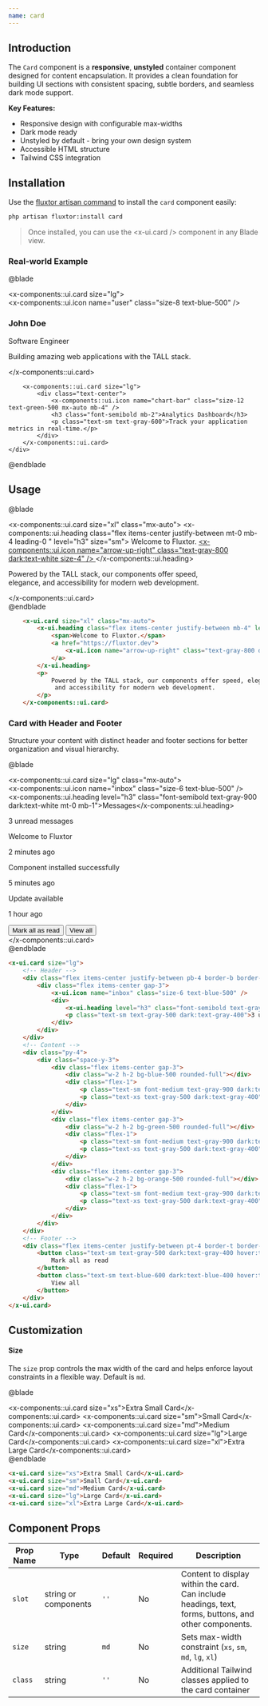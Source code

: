 ```yaml
---
name: card
---
```


## Introduction

The `Card` component is a **responsive**, **unstyled** container component designed for content encapsulation. It provides a clean foundation for building UI sections with consistent spacing, subtle borders, and seamless dark mode support.

**Key Features:**
- Responsive design with configurable max-widths
- Dark mode ready
- Unstyled by default - bring your own design system
- Accessible HTML structure
- Tailwind CSS integration

## Installation
Use the [fluxtor artisan command](/docs/cli-reference#fluxtorinstall) to install the `card` component easily:

```bash
php artisan fluxtor:install card
```

> Once installed, you can use the <x-ui.card /> component in any Blade view.

### Real-world Example
@blade
<x-demo>
    <div class="grid gap-4 md:grid-cols-2">
        <x-components::ui.card size="lg">
            <div class="flex items-center gap-3 mb-4">
                <x-components::ui.icon name="user" class="size-8 text-blue-500" />
                <div>
                    <h3 class="font-semibold">John Doe</h3>
                    <p class="text-sm text-gray-600">Software Engineer</p>
                </div>
            </div>
            <p class="text-sm">Building amazing web applications with the TALL stack.</p>
        </x-components::ui.card>
        
        <x-components::ui.card size="lg">
            <div class="text-center">
                <x-components::ui.icon name="chart-bar" class="size-12 text-green-500 mx-auto mb-4" />
                <h3 class="font-semibold mb-2">Analytics Dashboard</h3>
                <p class="text-sm text-gray-600">Track your application metrics in real-time.</p>
            </div>
        </x-components::ui.card>
    </div>
</x-demo>
@endblade


## Usage

@blade
<x-demo>
    <div class="w-full">
        <x-components::ui.card size="xl" class="mx-auto">
            <x-components::ui.heading class="flex items-center justify-between mt-0 mb-4 leading-0 " level="h3" size="sm">
                <span>Welcome to Fluxtor.</span>
                <a href="https://fluxtor.dev">
                    <x-components::ui.icon name="arrow-up-right" class="text-gray-800 dark:text-white size-4" />
                </a>
            </x-components::ui.heading>
            <p>
                Powered by the TALL stack, our components offer speed, </br> elegance, and accessibility for modern web development. 
            </p>
        </x-components::ui.card>
    </div>
</x-demo>
@endblade

```html
    <x-ui.card size="xl" class="mx-auto">
        <x-ui.heading class="flex items-center justify-between mb-4" level="h3" size="sm">
            <span>Welcome to Fluxtor.</span>
            <a href="https://fluxtor.dev">
                <x-ui.icon name="arrow-up-right" class="text-gray-800 dark:text-white size-4" />
            </a>
        </x-ui.heading>
        <p>
            Powered by the TALL stack, our components offer speed, elegance,
             and accessibility for modern web development. 
        </p>
    </x-components::ui.card>
```

### Card with Header and Footer

Structure your content with distinct header and footer sections for better organization and visual hierarchy.

@blade
<x-demo>
    <div class="w-full">
        <x-components::ui.card size="lg" class="mx-auto">
            <div class="flex items-center justify-between pb-4 border-b border-gray-200 dark:border-gray-700">
                <div class="flex items-center gap-3">
                    <x-components::ui.icon name="inbox" class="size-6 text-blue-500" />
                    <div>
                        <x-components::ui.heading level="h3" class="font-semibold text-gray-900 dark:text-white mt-0 mb-1">Messages</x-components::ui.heading>
                        <p class="text-sm text-gray-500 dark:text-gray-400 mb-0">3 unread messages</p>
                    </div>
                </div>
            </div>
            <!-- Content -->
            <div class="py-4">
                <div class="space-y-3">
                    <div class="flex items-center gap-3">
                        <div class="w-2 h-2 bg-blue-500 rounded-full"></div>
                        <div class="flex-1">
                            <p class="text-sm font-medium text-gray-900 dark:text-white mb-0 mt-0">Welcome to Fluxtor</p>
                            <p class="text-xs text-gray-500 dark:text-gray-400 mb-0 mt-0">2 minutes ago</p>
                        </div>
                    </div>
                    <div class="flex items-center gap-3">
                        <div class="w-2 h-2 bg-green-500 rounded-full"></div>
                        <div class="flex-1">
                            <p class="text-sm font-medium text-gray-900 dark:text-white mb-0 mt-0">Component installed successfully</p>
                            <p class="text-xs text-gray-500 dark:text-gray-400 mb-0 mt-0">5 minutes ago</p>
                        </div>
                    </div>
                    <div class="flex items-center gap-3">
                        <div class="w-2 h-2 bg-orange-500 rounded-full"></div>
                        <div class="flex-1">
                            <p class="text-sm font-medium text-gray-900 dark:text-white mb-0 mt-0">Update available</p>
                            <p class="text-xs text-gray-500 dark:text-gray-400 mb-0 mt-0">1 hour ago</p>
                        </div>
                    </div>
                </div>
            </div>
            <!-- Footer -->
            <div class="flex items-center justify-between pt-4 border-t border-gray-200 dark:border-gray-700">
                <button class="text-sm text-gray-500 dark:text-gray-400 hover:text-gray-700 dark:hover:text-gray-200">
                    Mark all as read
                </button>
                <button class="text-sm text-blue-600 dark:text-blue-400 hover:text-blue-700 dark:hover:text-blue-300 font-medium">
                    View all
                </button>
            </div>
        </x-components::ui.card>
    </div>
</x-demo>
@endblade

```html
<x-ui.card size="lg">
    <!-- Header -->
    <div class="flex items-center justify-between pb-4 border-b border-gray-200 dark:border-gray-700">
        <div class="flex items-center gap-3">
            <x-ui.icon name="inbox" class="size-6 text-blue-500" />
            <div>
                <x-ui.heading level="h3" class="font-semibold text-gray-900 dark:text-white">Messages</x-ui.heading>
                <p class="text-sm text-gray-500 dark:text-gray-400">3 unread messages</p>
            </div>
        </div>
    </div>
    <!-- Content -->
    <div class="py-4">
        <div class="space-y-3">
            <div class="flex items-center gap-3">
                <div class="w-2 h-2 bg-blue-500 rounded-full"></div>
                <div class="flex-1">
                    <p class="text-sm font-medium text-gray-900 dark:text-white">Welcome to Fluxtor</p>
                    <p class="text-xs text-gray-500 dark:text-gray-400">2 minutes ago</p>
                </div>
            </div>
            <div class="flex items-center gap-3">
                <div class="w-2 h-2 bg-green-500 rounded-full"></div>
                <div class="flex-1">
                    <p class="text-sm font-medium text-gray-900 dark:text-white">Component installed successfully</p>
                    <p class="text-xs text-gray-500 dark:text-gray-400">5 minutes ago</p>
                </div>
            </div>
            <div class="flex items-center gap-3">
                <div class="w-2 h-2 bg-orange-500 rounded-full"></div>
                <div class="flex-1">
                    <p class="text-sm font-medium text-gray-900 dark:text-white">Update available</p>
                    <p class="text-xs text-gray-500 dark:text-gray-400">1 hour ago</p>
                </div>
            </div>
        </div>
    </div>
    <!-- Footer -->
    <div class="flex items-center justify-between pt-4 border-t border-gray-200 dark:border-gray-700">
        <button class="text-sm text-gray-500 dark:text-gray-400 hover:text-gray-700 dark:hover:text-gray-200">
            Mark all as read
        </button>
        <button class="text-sm text-blue-600 dark:text-blue-400 hover:text-blue-700 dark:hover:text-blue-300 font-medium">
            View all
        </button>
    </div>
</x-ui.card>
```

## Customization

#### Size
The `size` prop controls the max width of the card and helps enforce layout constraints in a flexible way. Default is `md`.

@blade
<x-demo>
    <div class="w-full space-y-2">
        <x-components::ui.card size="xs">Extra Small Card</x-components::ui.card>
        <x-components::ui.card size="sm">Small Card</x-components::ui.card>
        <x-components::ui.card size="md">Medium Card</x-components::ui.card>
        <x-components::ui.card size="lg">Large Card</x-components::ui.card>
        <x-components::ui.card size="xl">Extra Large Card</x-components::ui.card>
    </div>
</x-demo>
@endblade

```html
<x-ui.card size="xs">Extra Small Card</x-ui.card>
<x-ui.card size="sm">Small Card</x-ui.card>
<x-ui.card size="md">Medium Card</x-ui.card>
<x-ui.card size="lg">Large Card</x-ui.card>
<x-ui.card size="xl">Extra Large Card</x-ui.card>
```

## Component Props

| Prop Name | Type                 | Default | Required | Description                                                                                            |
| --------- | ---------------------| ------- | -------- | ------------------------------------------------------------------------------------------------------ |
| `slot`    | string or components | `''`    | No       | Content to display within the card. Can include headings, text, forms, buttons, and other components.  |
| `size`    | string               | `md`    | No       | Sets max-width constraint (`xs`, `sm`, `md`, `lg`, `xl`)                                               |
| `class`   | string               | `''`    | No       | Additional Tailwind classes applied to the card container                                              |
